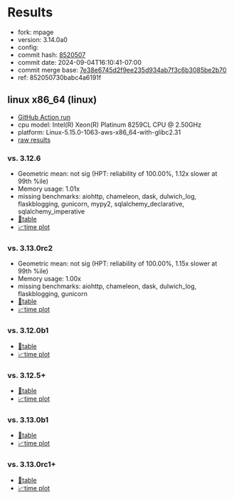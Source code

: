 # Results

- fork: mpage
- version: 3.14.0a0
- config: 
- commit hash: [8520507](https://github.com/mpage/cpython/commit/8520507)
- commit date: 2024-09-04T16:10:41-07:00
- commit merge base: [7e38e6745d2f9ee235d934ab7f3c6b3085be2b70](https://github.com/mpage/cpython/commit/7e38e6745d2f9ee235d934ab7f3c6b3085be2b70)
- ref: 852050730babc4a6191f

## linux x86_64 (linux)

- [GitHub Action run](https://github.com/facebookexperimental/free-threading-benchmarking/actions/runs/10713051212)
- cpu model: Intel(R) Xeon(R) Platinum 8259CL CPU @ 2.50GHz
- platform: Linux-5.15.0-1063-aws-x86_64-with-glibc2.31
- [raw results](bm-20240904-linux-x86_64-mpage-852050730babc4a6191f-3.14.0a0-8520507.json)

### vs. 3.12.6

- Geometric mean: not sig (HPT: reliability of 100.00%, 1.12x slower at 99th %ile)
- Memory usage: 1.01x
- missing benchmarks: aiohttp, chameleon, dask, dulwich_log, flaskblogging, gunicorn, mypy2, sqlalchemy_declarative, sqlalchemy_imperative
- [📄table](bm-20240904-linux-x86_64-mpage-852050730babc4a6191f-3.14.0a0-8520507-vs-3.12.6.md)
- [📈time plot](bm-20240904-linux-x86_64-mpage-852050730babc4a6191f-3.14.0a0-8520507-vs-3.12.6.svg)

### vs. 3.13.0rc2

- Geometric mean: not sig (HPT: reliability of 100.00%, 1.15x slower at 99th %ile)
- Memory usage: 1.00x
- missing benchmarks: aiohttp, chameleon, dask, dulwich_log, flaskblogging, gunicorn
- [📄table](bm-20240904-linux-x86_64-mpage-852050730babc4a6191f-3.14.0a0-8520507-vs-3.13.0rc2.md)
- [📈time plot](bm-20240904-linux-x86_64-mpage-852050730babc4a6191f-3.14.0a0-8520507-vs-3.13.0rc2.svg)

### vs. 3.12.0b1

- [📄table](bm-20240904-linux-x86_64-mpage-852050730babc4a6191f-3.14.0a0-8520507-vs-3.12.0b1.md)
- [📈time plot](bm-20240904-linux-x86_64-mpage-852050730babc4a6191f-3.14.0a0-8520507-vs-3.12.0b1.svg)

### vs. 3.12.5+

- [📄table](bm-20240904-linux-x86_64-mpage-852050730babc4a6191f-3.14.0a0-8520507-vs-3.12.5%2B.md)
- [📈time plot](bm-20240904-linux-x86_64-mpage-852050730babc4a6191f-3.14.0a0-8520507-vs-3.12.5%2B.svg)

### vs. 3.13.0b1

- [📄table](bm-20240904-linux-x86_64-mpage-852050730babc4a6191f-3.14.0a0-8520507-vs-3.13.0b1.md)
- [📈time plot](bm-20240904-linux-x86_64-mpage-852050730babc4a6191f-3.14.0a0-8520507-vs-3.13.0b1.svg)

### vs. 3.13.0rc1+

- [📄table](bm-20240904-linux-x86_64-mpage-852050730babc4a6191f-3.14.0a0-8520507-vs-3.13.0rc1%2B.md)
- [📈time plot](bm-20240904-linux-x86_64-mpage-852050730babc4a6191f-3.14.0a0-8520507-vs-3.13.0rc1%2B.svg)

